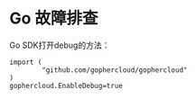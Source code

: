# Go 故障排查<a name="ZH-CN_TOPIC_0133187920"></a>

Go SDK打开debug的方法：

```
import (
        "github.com/gophercloud/gophercloud"
)
gophercloud.EnableDebug=true
```

